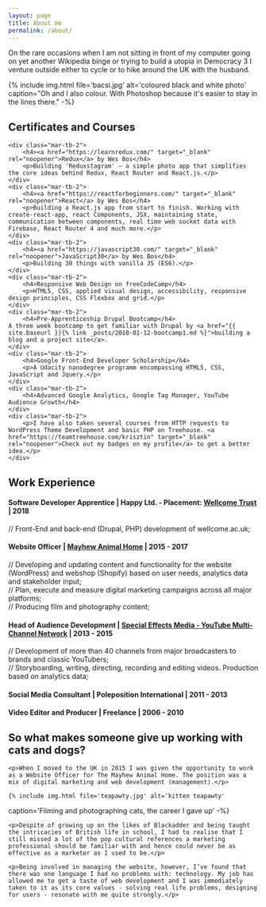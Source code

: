 ```yaml
---
layout: page
title: About me
permalink: /about/
---
```

<div class="wrapper">
<p>On the rare occasions when I am not sitting in front of my computer going on yet another Wikipedia binge or trying to build a utopia in Democracy 3 I venture outside either to cycle or to hike around the UK with the husband.</p>
	{% include img.html file='bacsi.jpg' alt='coloured black and white photo'
caption="Oh and I also colour. With Photoshop because it's easier to stay in the lines there." -%}
</div>
<div class="mar-tb-2 wrapper">
	<h2><i class="fas fa-graduation-cap"></i> Certificates and Courses</h2>

	<div class="mar-tb-2">
		<h4><a href="https://learnredux.com/" target="_blank" rel="noopener">Redux</a> by Wes Bos</h4>
		<p>Building 'Reduxstagram' — a simple photo app that simplifies the core ideas behind Redux, React Router and React.js.</p>
	</div>
	<div class="mar-tb-2">
		<h4><a href="https://reactforbeginners.com/" target="_blank" rel="noopener">React</a> by Wes Bos</h4>
		<p>Building a React.js app from start to finish. Working with create-react-app, react Components, JSX, maintaining state, communication between components, real time web socket data with Firebase, React Router 4 and much more.</p>
	</div>
	<div class="mar-tb-2">
		<h4><a href="https://javascript30.com/" target="_blank" rel="noopener">JavaScript30</a> by Wes Bos</h4>
		<p>Building 30 things with vanilla JS (ES6).</p>
	</div>
	<div class="mar-tb-2">
		<h4>Responsive Web Design on freeCodeCamp</h4>
		<p>HTML5, CSS, applied visual design, accessibility, responsive design principles, CSS Flexbox and grid.</p>
	</div>
	<div class="mar-tb-2">
		<h4>Pre-Apprenticeship Drupal Bootcamp</h4>
	A three week bootcamp to get familiar with Drupal by <a href="{{ site.baseurl }}{% link _posts/2018-01-12-bootcamp1.md %}">building a blog and a project site</a>.
	</div>
	<div class="mar-tb-2">
		<h4>Google Front-End Developer Scholarship</h4>
		<p>A Udacity nanodegree programm encompassing HTML5, CSS, JavaScript and Jquery.</p>
	</div>
	<div class="mar-tb-2">
		<h4>Advanced Google Analytics, Google Tag Manager, YouTube Audience Growth</h4>
	</div>
	<div class="mar-tb-2">
		<p>I have also taken several courses from HTTP requests to WordPress Theme Development and basic PHP on Treehouse. <a href="https://teamtreehouse.com/krisztin" target="_blank" rel="noopener">Check out my badges on my profile</a> to get a better idea.</p>
	</div>
</div>

<div class="mar-tb-2 wrapper">
<h2><i class="fas fa-briefcase"></i> Work Experience</h2>

<div class="mar-tb-2">
<h4>Software Developer Apprentice | Happy Ltd. - Placement: <a href="https://wellcome.ac.uk" target="_blank" rel="noopener">Wellcome Trust</a> | 2018</h4>
// Front-End and back-end (Drupal, PHP) development of wellcome.ac.uk;
</div>
<div class="mar-tb-2">
	<h4>Website Officer | <a href="https://themayhwe.org" target="_blank" rel="noopener">Mayhew Animal Home</a> | 2015 - 2017</h4>
	// Developing and updating content and functionality for the website (WordPress) and webshop (Shopify) based on user needs, analytics data and stakeholder input;<br />
	// Plan, execute and measure digital marketing campaigns across all major platforms;<br />
	// Producing film and photography content;
</div>
<div class="mar-tb-2">
	<h4>Head of Audience Development | <a href="http://speceffectmedia.com/" target="_blank" rel="noopener">Special Effects Media - YouTube Multi-Channel Network</a> | 2013 - 2015</h4>
	// Development of more than 40 channels from major broadcasters to brands and classic YouTubers;<br />
	// Storyboarding, writing, directing, recording and editing videos. Production based on analytics data;
</div>
<div class="mar-tb-2">
	<h4>Social Media Consultant | Poleposition International | 2011 - 2013</h4>
</div>
<div class="mar-tb-2">
	<h4>Video Editor and Producer | Freelance | 2006 - 2010</h4>
</div>
</div>

<div class="mar-tb-2 wrapper">
<h2>So what makes someone give up working with cats and dogs?</h2>

	<p>When I moved to the UK in 2015 I was given the opportunity to work as a Website Officer for The Mayhew Animal Home. The position was a mix of digital marketing and web development (management).</p>

	{% include img.html file='teapawty.jpg' alt='kitten teapawty'
caption='Filming and photographing cats, the career I gave up' -%}

	<p>Despite of growing up on the likes of Blackadder and being taught the intricacies of British life in school, I had to realise that I still missed a lot of the pop cultural references a marketing professional should be familiar with and hence could never be as effective as a marketer as I used to be.</p>

	<p>Being involved in managing the website, however, I’ve found that there was one language I had no problems with: technology. My job has allowed me to get a taste of web development and I was immediately taken to it as its core values - solving real life problems, designing for users - resonate with me quite strongly.</p>
</div>